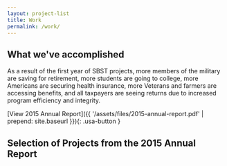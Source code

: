 ```yaml
---
layout: project-list
title: Work
permalink: /work/
---
```


## What we've accomplished

As a result of the first year of SBST projects, more members of the military are saving for retirement, more students are going to college, more Americans are securing health insurance, more Veterans and farmers are accessing benefits, and all taxpayers are seeing returns due to increased program efficiency and integrity.

[View 2015 Annual Report]({{ '/assets/files/2015-annual-report.pdf' | prepend: site.baseurl }}){: .usa-button }

## Selection of Projects from the 2015 Annual Report
